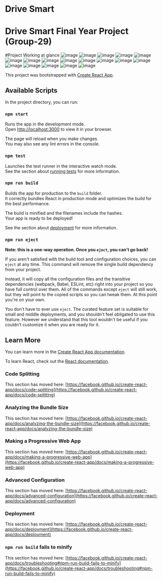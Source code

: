 # Drive Smart
# Drive Smart Final Year Project (Group-29)
#Project Working at glance
![image](https://github.com/ManasMishra09/DRIVE-SMART/assets/92935580/1ff09bf4-7a19-4566-b92b-715321dd752d)
![image](https://github.com/ManasMishra09/DRIVE-SMART/assets/92935580/00ebeaba-49a8-44ad-8787-817c8f304eb3)
![image](https://github.com/ManasMishra09/DRIVE-SMART/assets/92935580/3baabe2e-c145-44c2-a4d3-8dc04fece44e)
![image](https://github.com/ManasMishra09/DRIVE-SMART/assets/92935580/d1d23a30-296d-473a-bbd7-70c9cbac743f)
![image](https://github.com/ManasMishra09/DRIVE-SMART/assets/92935580/c5f6efd2-6b8d-4ce6-b689-bb8c1db65e70)
![image](https://github.com/ManasMishra09/DRIVE-SMART/assets/92935580/8bdaa504-0550-4a7a-9bf8-c520a645ff69)
![image](https://github.com/ManasMishra09/DRIVE-SMART/assets/92935580/4de08d41-77a2-44f9-b97f-8a46bd21ccda)
![image](https://github.com/ManasMishra09/DRIVE-SMART/assets/92935580/3c4d2c4c-8bce-4311-89a3-f7909aad6d5c)
![image](https://github.com/ManasMishra09/DRIVE-SMART/assets/92935580/a3039dbc-ba63-404a-95b4-90b2a7b5caa3)
![image](https://github.com/ManasMishra09/DRIVE-SMART/assets/92935580/ecffe155-f36b-44a8-96f7-2ff3cd5b1905)
![image](https://github.com/ManasMishra09/DRIVE-SMART/assets/92935580/cf45e25b-bcaf-4d3c-9d4b-01e846944d56)
![image](https://github.com/ManasMishra09/DRIVE-SMART/assets/92935580/9546109e-25a1-4ef4-86c5-a53b74501927)
![image](https://github.com/ManasMishra09/DRIVE-SMART/assets/92935580/fcce3e17-4d03-4067-92bb-337e25f9064b)
![image](https://github.com/ManasMishra09/DRIVE-SMART/assets/92935580/d3351de5-bbeb-471c-9d59-26a0757a3f0c)
![image](https://github.com/ManasMishra09/DRIVE-SMART/assets/92935580/fd015e38-aaf5-41ea-89ae-42c7563817fe)
![image](https://github.com/ManasMishra09/DRIVE-SMART/assets/92935580/3960eb6d-b7fb-4e56-a77b-dd8ccf75d069)
![image](https://github.com/ManasMishra09/DRIVE-SMART/assets/92935580/e1c927a1-4660-4367-af01-972fe552dc92)
![image](https://github.com/ManasMishra09/DRIVE-SMART/assets/92935580/70ee0fef-e9cd-41cf-8d39-46a3a687becf)

This project was bootstrapped with [Create React App](https://github.com/facebook/create-react-app).

## Available Scripts

In the project directory, you can run:

### `npm start`

Runs the app in the development mode.\
Open [http://localhost:3000](http://localhost:3000) to view it in your browser.

The page will reload when you make changes.\
You may also see any lint errors in the console.

### `npm test`

Launches the test runner in the interactive watch mode.\
See the section about [running tests](https://facebook.github.io/create-react-app/docs/running-tests) for more information.

### `npm run build`

Builds the app for production to the `build` folder.\
It correctly bundles React in production mode and optimizes the build for the best performance.

The build is minified and the filenames include the hashes.\
Your app is ready to be deployed!

See the section about [deployment](https://facebook.github.io/create-react-app/docs/deployment) for more information.

### `npm run eject`

**Note: this is a one-way operation. Once you `eject`, you can't go back!**

If you aren't satisfied with the build tool and configuration choices, you can `eject` at any time. This command will remove the single build dependency from your project.

Instead, it will copy all the configuration files and the transitive dependencies (webpack, Babel, ESLint, etc) right into your project so you have full control over them. All of the commands except `eject` will still work, but they will point to the copied scripts so you can tweak them. At this point you're on your own.

You don't have to ever use `eject`. The curated feature set is suitable for small and middle deployments, and you shouldn't feel obligated to use this feature. However we understand that this tool wouldn't be useful if you couldn't customize it when you are ready for it.

## Learn More

You can learn more in the [Create React App documentation](https://facebook.github.io/create-react-app/docs/getting-started).

To learn React, check out the [React documentation](https://reactjs.org/).

### Code Splitting

This section has moved here: [https://facebook.github.io/create-react-app/docs/code-splitting](https://facebook.github.io/create-react-app/docs/code-splitting)

### Analyzing the Bundle Size

This section has moved here: [https://facebook.github.io/create-react-app/docs/analyzing-the-bundle-size](https://facebook.github.io/create-react-app/docs/analyzing-the-bundle-size)

### Making a Progressive Web App

This section has moved here: [https://facebook.github.io/create-react-app/docs/making-a-progressive-web-app](https://facebook.github.io/create-react-app/docs/making-a-progressive-web-app)

### Advanced Configuration

This section has moved here: [https://facebook.github.io/create-react-app/docs/advanced-configuration](https://facebook.github.io/create-react-app/docs/advanced-configuration)

### Deployment

This section has moved here: [https://facebook.github.io/create-react-app/docs/deployment](https://facebook.github.io/create-react-app/docs/deployment)

### `npm run build` fails to minify

This section has moved here: [https://facebook.github.io/create-react-app/docs/troubleshooting#npm-run-build-fails-to-minify](https://facebook.github.io/create-react-app/docs/troubleshooting#npm-run-build-fails-to-minify)

